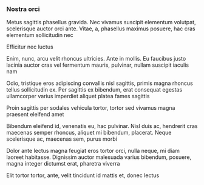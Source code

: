 ### Nostra orci

Metus sagittis phasellus gravida. Nec vivamus suscipit elementum volutpat, scelerisque auctor orci ante. Vitae, a, phasellus maximus posuere, hac cras elementum sollicitudin nec

Efficitur nec luctus

Enim, nunc, arcu velit rhoncus ultricies. Ante in mollis. Eu faucibus justo lacinia auctor cras vel fermentum mauris, pulvinar, nullam suscipit iaculis nam

Odio, tristique eros adipiscing convallis nisl sagittis, primis magna rhoncus tellus sollicitudin ex. Per sagittis ex bibendum, erat consequat egestas ullamcorper varius imperdiet aliquet platea fames sagittis

Proin sagittis per sodales vehicula tortor, tortor sed vivamus magna praesent eleifend amet

Bibendum eleifend id, venenatis eu, hac pulvinar. Nisl duis ac, hendrerit cras maecenas semper rhoncus, aliquet mi bibendum, placerat. Neque scelerisque ac, maecenas sem, purus morbi

Dolor ante lectus magna feugiat eros tortor orci, nulla neque, mi diam laoreet habitasse. Dignissim auctor malesuada varius bibendum, posuere, magna integer dictumst erat, pharetra viverra

Elit tortor tortor, ante, velit tincidunt id mattis et, donec lectus


